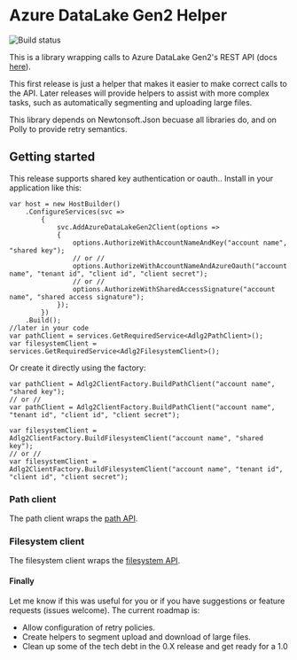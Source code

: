 # Azure DataLake Gen2 Helper
![Build status](https://dev.azure.com/peterdowdy/Adlg2Helper/_apis/build/status/Adlg2Helper%20Release)

This is a library wrapping calls to Azure DataLake Gen2's REST API (docs [here](https://docs.microsoft.com/en-us/rest/api/storageservices/data-lake-storage-gen2)).

This first release is just a helper that makes it easier to make correct calls to the API. Later releases will provide helpers to assist with more complex tasks, such as automatically segmenting and uploading large files.

This library depends on Newtonsoft.Json becuase all libraries do, and on Polly to provide retry semantics.

## Getting started
This release supports shared key authentication or oauth.. Install in your application like this:
```
var host = new HostBuilder()
    .ConfigureServices(svc =>
        {
            svc.AddAzureDataLakeGen2Client(options =>
            {
                options.AuthorizeWithAccountNameAndKey("account name", "shared key");
                // or //
                options.AuthorizeWithAccountNameAndAzureOauth("account name", "tenant id", "client id", "client secret");
				// or //
				options.AuthorizeWithSharedAccessSignature("account name", "shared access signature");
            });
        })
    .Build();
//later in your code
var pathClient = services.GetRequiredService<Adlg2PathClient>();
var filesystemClient = services.GetRequiredService<Adlg2FilesystemClient>();
```

Or create it directly using the factory:
```
var pathClient = Adlg2ClientFactory.BuildPathClient("account name", "shared key");
// or //
var pathClient = Adlg2ClientFactory.BuildPathClient("account name", "tenant id", "client id", "client secret");

var filesystemClient = Adlg2ClientFactory.BuildFilesystemClient("account name", "shared key");
// or //
var filesystemClient = Adlg2ClientFactory.BuildFilesystemClient("account name", "tenant id", "client id", "client secret");
```

### Path client
The path client wraps the [path API](https://docs.microsoft.com/en-us/rest/api/storageservices/datalakestoragegen2/path).

### Filesystem client
The filesystem client wraps the [filesystem API](https://docs.microsoft.com/en-us/rest/api/storageservices/datalakestoragegen2/filesystem).

#### Finally
Let me know if this was useful for you or if you have suggestions or feature requests (issues welcome). The current roadmap is:
* Allow configuration of retry policies.
* Create helpers to segment upload and download of large files. 
* Clean up some of the tech debt in the 0.X release and get ready for a 1.0